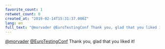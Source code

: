 ```yaml
---
favorite_count: 1
retweet_count: 0
created_at: "2019-02-14T15:31:37.000Z"
lang: en
full_text: "@morvader @EuroTestingConf Thank you, glad that you liked it!"
---
```


[@morvader](https://twitter.com/morvader)
[@EuroTestingConf](https://twitter.com/EuroTestingConf) Thank you, glad that you
liked it!
